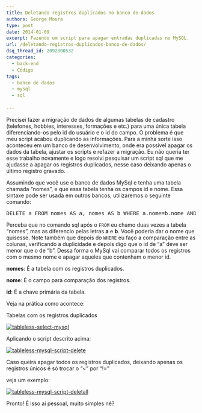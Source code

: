 ```yaml
---
title: Deletando registros duplicados no banco de dados
authors: George Moura
type: post
date: 2014-01-09
excerpt: Fazendo um script para apagar entradas duplicadas no MySQL.
url: /deletando-registros-duplicados-banco-de-dados/
dsq_thread_id: 2092800532
categories:
  - back-end
  - Código
tags:
  - banco de dados
  - mysql
  - sql

---
```

Precisei fazer a migração de dados de algumas tabelas de cadastro (telefones, hobbies, interesses, formações e etc.) para uma única tabela diferenciando-os pelo id do usuário e o id do campo. O problema é que meu script acabou duplicando as informações. Para a minha sorte isso aconteceu em um banco de desenvolvimento, onde era possível apagar os dados da tabela, ajustar os scripts e refazer a migração. Eu não queria ter esse trabalho novamente e logo resolvi pesquisar um script sql que me ajudasse a apagar os registros duplicados, nesse caso deixando apenas o último registro gravado.

Assumindo que você use o banco de dados MySql e tenha uma tabela chamada &#8220;nomes&#8221;, e que essa tabela tenha os campos id e nome. Essa sintaxe pode ser usada em outros bancos, utilizaremos o seguinte comando:

<pre class="lang-html">DELETE a FROM nomes AS a, nomes AS b WHERE a.nome=b.nome AND a.id &lt; b.id</pre>

Perceba que no comando sql após o `FROM` eu chamo duas vezes a tabela &#8220;nomes&#8221;, mas as diferencio pelas letras **a** e **b**. Você poderia dar o nome que quisesse. Note também que depois do `WHERE` eu faço a comparação entre as colunas, verificando a duplicidade e depois digo que o id de &#8220;a&#8221; deve ser menor que o de &#8220;b&#8221;. Dessa forma o MySql vai comparar todos os registros com o mesmo nome e apagar aqueles que contenham o menor id.

**nomes**: É a tabela com os registros duplicados.
  
**nome**: É o campo para comparação dos registros.
  
**id**: É a chave primária da tabela.

Veja na prática como acontece:

Tabelas com os registros duplicados

[<img class="alignnone size-full wp-image-40122" alt="tableless-select-mysql" src="https://raw.githubusercontent.com/diegoeis/tableless-static-images/master/2014/01/tableless-select-mysql.png" width="487" height="310" srcset="uploads/2014/01/tableless-select-mysql.png 487w, uploads/2014/01/tableless-select-mysql-263x168.png 263w" sizes="(max-width: 487px) 100vw, 487px" />][1]

Aplicando o script descrito acima:

[<img class="alignnone size-medium wp-image-40121" alt="tableless-mysql-script-delete" src="https://raw.githubusercontent.com/diegoeis/tableless-static-images/master/2014/01/tableless-mysql-script-delete-588x205.png" width="588" height="205" srcset="uploads/2014/01/tableless-mysql-script-delete-588x205.png 588w, uploads/2014/01/tableless-mysql-script-delete-329x115.png 329w, uploads/2014/01/tableless-mysql-script-delete-660x231.png 660w, uploads/2014/01/tableless-mysql-script-delete.png 720w" sizes="(max-width: 588px) 100vw, 588px" />][2]

Caso queira apagar todos os registros duplicados, deixando apenas os registros únicos é só trocar o “<” por “!=”

veja um exemplo:

[<img class="alignnone size-medium wp-image-40120" alt="tableless-mysql-script-deletall" src="https://raw.githubusercontent.com/diegoeis/tableless-static-images/master/2014/01/tableless-mysql-script-deletall-410x310.png" width="410" height="310" srcset="uploads/2014/01/tableless-mysql-script-deletall-410x310.png 410w, uploads/2014/01/tableless-mysql-script-deletall-222x168.png 222w, uploads/2014/01/tableless-mysql-script-deletall.png 733w" sizes="(max-width: 410px) 100vw, 410px" />][3]

Pronto! É isso aí pessoal, muito simples né?

 [1]: https://raw.githubusercontent.com/diegoeis/tableless-static-images/master/2014/01/tableless-select-mysql.png
 [2]: https://raw.githubusercontent.com/diegoeis/tableless-static-images/master/2014/01/tableless-mysql-script-delete.png
 [3]: https://raw.githubusercontent.com/diegoeis/tableless-static-images/master/2014/01/tableless-mysql-script-deletall.png